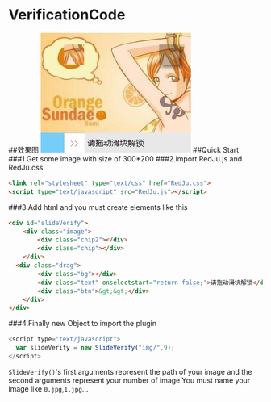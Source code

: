 # VerificationCode
##效果图
![效果图](result.jpg)
##Quick Start
###1.Get some image with size of 300*200
###2.import RedJu.js and RedJu.css
```html
<link rel="stylesheet" type="text/css" href="RedJu.css">
<script type="text/javascript" src="RedJu.js"></script>
```
###3.Add html and you must create elements like this
```html
<div id="slideVerify">
    <div class="image">
        <div class="chip2"></div>
        <div class="chip"></div>
    </div>
  <div class="drag">
        <div class="bg"></div>
        <div class="text" onselectstart="return false;">请拖动滑块解锁</div>
        <div class="btn">&gt;&gt;</div>
    </div>
</div>
```
###4.Finally new Object to import the plugin
```javascript
<script type="text/javascript">
  var slideVerify = new SlideVerify("img/",9);
</script>
```
`SlideVerify()`'s first arguments represent the path of your image and the second arguments represent your number of image.You must name your image like `0.jpg`,`1.jpg`...
